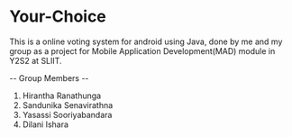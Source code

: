 # Your-Choice

This is a online voting system for android using Java, done by me and my group as a project for Mobile Application Development(MAD) module in Y2S2 at SLIIT. 

-- Group Members --
1. Hirantha Ranathunga
2. Sandunika Senavirathna
3. Yasassi Sooriyabandara
4. Dilani Ishara
